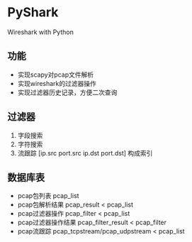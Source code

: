 # PyShark
Wireshark with Python
## 功能
* 实现scapy对pcap文件解析
* 实现wireshark的过滤器操作
* 实现过滤器历史记录，方便二次查询

## 过滤器
1. 字段搜索
2. 字符搜索
3. 流跟踪 [ip.src port.src ip.dst port.dst] 构成索引

## 数据库表
* pcap包列表 pcap_list
* pcap包解析结果 pcap_result < pcap_list
* pcap过滤器操作 pcap_filter < pcap_list
* pcap过滤器操作结果 pcap_filter_result < pcap_filter
* pcap流跟踪 pcap_tcpstream/pcap_udpstream < pcap_list
